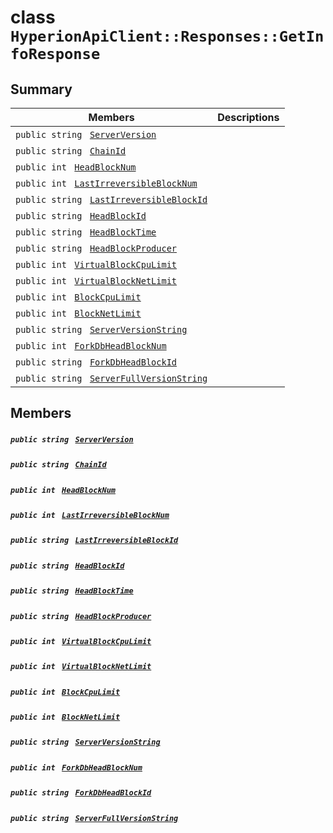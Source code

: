 # class `HyperionApiClient::Responses::GetInfoResponse` 

## Summary

 Members                                | Descriptions                                
----------------------------------------|---------------------------------------------
`public string ` [`ServerVersion`](#class_hyperion_api_client_1_1_responses_1_1_get_info_response_1aeaf42772bc86ca86300ad35cbe6b91db) | 
`public string ` [`ChainId`](#class_hyperion_api_client_1_1_responses_1_1_get_info_response_1a4476ef8ec88d45c994accc6d8c4f0da3) | 
`public int ` [`HeadBlockNum`](#class_hyperion_api_client_1_1_responses_1_1_get_info_response_1ae61ad45234cb8dcc35ff8a31433ed5ac) | 
`public int ` [`LastIrreversibleBlockNum`](#class_hyperion_api_client_1_1_responses_1_1_get_info_response_1a3153f318b4a5aeecf205a5e54a12257d) | 
`public string ` [`LastIrreversibleBlockId`](#class_hyperion_api_client_1_1_responses_1_1_get_info_response_1a8b2da910e1e6097b2721d38d6d943217) | 
`public string ` [`HeadBlockId`](#class_hyperion_api_client_1_1_responses_1_1_get_info_response_1a99caa6f8b6a7b407268a18f1b21eed21) | 
`public string ` [`HeadBlockTime`](#class_hyperion_api_client_1_1_responses_1_1_get_info_response_1a26d6b0b999bfc52a7ea1d2269de7deba) | 
`public string ` [`HeadBlockProducer`](#class_hyperion_api_client_1_1_responses_1_1_get_info_response_1a9ed3e094c6714c5cb6831691a4402f42) | 
`public int ` [`VirtualBlockCpuLimit`](#class_hyperion_api_client_1_1_responses_1_1_get_info_response_1af96138795b5dfcf1864400080240be27) | 
`public int ` [`VirtualBlockNetLimit`](#class_hyperion_api_client_1_1_responses_1_1_get_info_response_1accefa98173baebc4b7328f97eda87d3a) | 
`public int ` [`BlockCpuLimit`](#class_hyperion_api_client_1_1_responses_1_1_get_info_response_1afc49a70da22c78522440e65cee31ed11) | 
`public int ` [`BlockNetLimit`](#class_hyperion_api_client_1_1_responses_1_1_get_info_response_1a60c324dd1485fcea6853a4190d33a9fe) | 
`public string ` [`ServerVersionString`](#class_hyperion_api_client_1_1_responses_1_1_get_info_response_1a2407c70dd15b2c03a154e3e07a341668) | 
`public int ` [`ForkDbHeadBlockNum`](#class_hyperion_api_client_1_1_responses_1_1_get_info_response_1a03d8cc228149b433b2b614ab7122d8a8) | 
`public string ` [`ForkDbHeadBlockId`](#class_hyperion_api_client_1_1_responses_1_1_get_info_response_1a4343b80d8b3a008c1f3b6b73b98dc886) | 
`public string ` [`ServerFullVersionString`](#class_hyperion_api_client_1_1_responses_1_1_get_info_response_1acf6f77d10f114eaaf68c5fea60981001) | 

## Members

##### `public string ` [`ServerVersion`](#class_hyperion_api_client_1_1_responses_1_1_get_info_response_1aeaf42772bc86ca86300ad35cbe6b91db) 

##### `public string ` [`ChainId`](#class_hyperion_api_client_1_1_responses_1_1_get_info_response_1a4476ef8ec88d45c994accc6d8c4f0da3) 

##### `public int ` [`HeadBlockNum`](#class_hyperion_api_client_1_1_responses_1_1_get_info_response_1ae61ad45234cb8dcc35ff8a31433ed5ac) 

##### `public int ` [`LastIrreversibleBlockNum`](#class_hyperion_api_client_1_1_responses_1_1_get_info_response_1a3153f318b4a5aeecf205a5e54a12257d) 

##### `public string ` [`LastIrreversibleBlockId`](#class_hyperion_api_client_1_1_responses_1_1_get_info_response_1a8b2da910e1e6097b2721d38d6d943217) 

##### `public string ` [`HeadBlockId`](#class_hyperion_api_client_1_1_responses_1_1_get_info_response_1a99caa6f8b6a7b407268a18f1b21eed21) 

##### `public string ` [`HeadBlockTime`](#class_hyperion_api_client_1_1_responses_1_1_get_info_response_1a26d6b0b999bfc52a7ea1d2269de7deba) 

##### `public string ` [`HeadBlockProducer`](#class_hyperion_api_client_1_1_responses_1_1_get_info_response_1a9ed3e094c6714c5cb6831691a4402f42) 

##### `public int ` [`VirtualBlockCpuLimit`](#class_hyperion_api_client_1_1_responses_1_1_get_info_response_1af96138795b5dfcf1864400080240be27) 

##### `public int ` [`VirtualBlockNetLimit`](#class_hyperion_api_client_1_1_responses_1_1_get_info_response_1accefa98173baebc4b7328f97eda87d3a) 

##### `public int ` [`BlockCpuLimit`](#class_hyperion_api_client_1_1_responses_1_1_get_info_response_1afc49a70da22c78522440e65cee31ed11) 

##### `public int ` [`BlockNetLimit`](#class_hyperion_api_client_1_1_responses_1_1_get_info_response_1a60c324dd1485fcea6853a4190d33a9fe) 

##### `public string ` [`ServerVersionString`](#class_hyperion_api_client_1_1_responses_1_1_get_info_response_1a2407c70dd15b2c03a154e3e07a341668) 

##### `public int ` [`ForkDbHeadBlockNum`](#class_hyperion_api_client_1_1_responses_1_1_get_info_response_1a03d8cc228149b433b2b614ab7122d8a8) 

##### `public string ` [`ForkDbHeadBlockId`](#class_hyperion_api_client_1_1_responses_1_1_get_info_response_1a4343b80d8b3a008c1f3b6b73b98dc886) 

##### `public string ` [`ServerFullVersionString`](#class_hyperion_api_client_1_1_responses_1_1_get_info_response_1acf6f77d10f114eaaf68c5fea60981001) 

